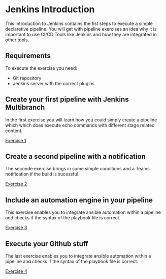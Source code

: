 # Jenkins Introduction

This introduction to Jenkins contains the fist steps to execute a simple declaretive pipeline. You will get with pipeline exercises an idea why it is important to use CI/CD Tools like Jenkins and how they are integrated in other tools.


## Requirements
To execute the exercise you need:
- Git repository 
- Jenkins server with the correct plugins


## Create your first pipeline with Jenkins Multibranch
In the first exercise you will learn how you could simply create a pipeline which which does execute echo commands with different stage related content.

[Exercise 1](exercise-1/) 

## Create a second pipeline with a notification 
The seconde exercise brings in some simple conditions and a Teams notification if the build is sucessful. 

[Exercise 2](exercise-2/) 

## Include an automation engine in your pipeline
This exercise enables you to integrate ansible automation within a pipeline and checks if the syntax of the playbook file is correct.


[Exercise 3](exercise-3/) 

## Execute your Github stuff
The last exercise enables you to integrate ansible automation within a pipeline and checks if the syntax of the playbook file is correct.


[Exercise 4](exercise-4/) 